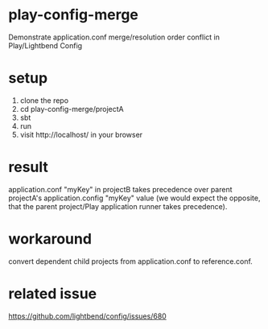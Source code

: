 # play-config-merge
Demonstrate application.conf merge/resolution order conflict in Play/Lightbend Config

# setup
1) clone the repo
2) cd play-config-merge/projectA
3) sbt
4) run
5) visit http://localhost/ in your browser

# result
application.conf "myKey" in projectB takes precedence over parent projectA's 
application.config "myKey" value (we would expect the opposite, that the parent project/Play 
application runner takes precedence).

# workaround
convert dependent child projects from application.conf to reference.conf.

# related issue
https://github.com/lightbend/config/issues/680
